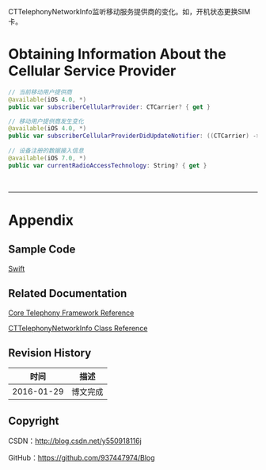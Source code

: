 CTTelephonyNetworkInfo监听移动服务提供商的变化。如，开机状态更换SIM卡。

# Obtaining Information About the Cellular Service Provider

```swift
// 当前移动用户提供商
@available(iOS 4.0, *)
public var subscriberCellularProvider: CTCarrier? { get }

// 移动用户提供商发生变化
@available(iOS 4.0, *)
public var subscriberCellularProviderDidUpdateNotifier: ((CTCarrier) -> Void)?
    
// 设备注册的数据接入信息
@available(iOS 7.0, *)
public var currentRadioAccessTechnology: String? { get }
```

&#160;

----

# Appendix

## Sample Code

[Swift](https://github.com/937447974/Swift)

## Related Documentation

[Core Telephony Framework Reference](https://developer.apple.com/library/ios/documentation/CoreSpotlight/Reference/CoreSpotlight_Framework/index.html)

[CTTelephonyNetworkInfo Class Reference](https://developer.apple.com/library/ios/documentation/NetworkingInternet/Reference/CTTelephonyNetworkInfo/index.html)

## Revision History

| 时间 | 描述 |
| ---- | ---- |
| 2016-01-29 | 博文完成 |

## Copyright

CSDN：http://blog.csdn.net/y550918116j

GitHub：https://github.com/937447974/Blog